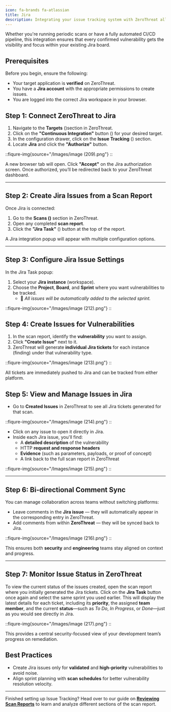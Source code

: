 ```yaml
---
icon: fa-brands fa-atlassian
title: Jira
description: Integrating your issue tracking system with ZeroThreat allows you to manage security vulnerabilities directly from within Jira. This not only streamlines the managment between security and engineering teams but also makes vulnerability remediation a part of your existing sprint workflow. With just a few clicks, you can authorize Jira, select the right sprint, and create actionable tickets with full technical context—no copy-pasting or exporting required.
---
```





Whether you're running periodic scans or have a fully automated CI/CD pipeline, this integration ensures that every confirmed vulnerability gets the visibility and focus within your existing Jira board.

## Prerequisites

Before you begin, ensure the following:

* Your target application is **verified** on ZeroThreat.
* You have a **Jira account** with the appropriate permissions to create issues.
* You are logged into the correct Jira workspace in your browser.

## Step 1: Connect ZeroThreat to Jira

1. Navigate to the **Targets** (<img src="/Images/image (44).png" alt="" data-size="line">)section in ZeroThreat.
2. Click on the **"Continuous Integration"** button (<img src="/Images/image (207).png" alt="" data-size="line">) for your desired target.
3. In the configuration drawer,  click on the **Issue Tracking** (<img src="/Images/image (208).png" alt="" data-size="line">) section.
4. Locate **Jira** and click the **"Authorize"** button.

::fiqure-img{source="/Images/image (209).png"}
::
<!-- <figure><img src="../../.gitbook/assets/image (192).png" alt="" width="563"><figcaption></figcaption></figure> -->

A new browser tab will open. Click **"Accept"** on the Jira authorization screen. Once authorized, you’ll be redirected back to your ZeroThreat dashboard.

***

## Step 2: Create Jira Issues from a Scan Report

Once Jira is connected:

1. Go to the **Scans (**<img src="/Images/image (210).png" alt="" data-size="line">**)** section in ZeroThreat.
2. Open any completed **scan report**.
3. Click the **"Jira Task"** (<img src="/Images/image (211).png" alt="" data-size="line">) button at the top of the report.

A Jira integration popup will appear with multiple configuration options.

***

## Step 3: Configure Jira Issue Settings

In the Jira Task popup:

1. Select your **Jira instance** (workspace).
2. Choose the **Project**, **Board**, and **Sprint** where you want vulnerabilities to be tracked.
   * 📌 _All issues will be automatically added to the selected sprint._


::fiqure-img{source="/Images/image (212).png"}
::
<!-- <figure><img src="../../.gitbook/assets/image (197).png" alt="" width="563"><figcaption></figcaption></figure> -->

## Step 4: Create Issues for Vulnerabilities

1. In the scan report, identify the **vulnerability** you want to assign.
2. Click **"Create Issue"** next to it.
3. ZeroThreat will generate **individual Jira tickets** for each instance (finding) under that vulnerability type.


::fiqure-img{source="/Images/image (213).png"}
::
<!-- <figure><img src="../../.gitbook/assets/image (198).png" alt="" width="563"><figcaption></figcaption></figure> -->

All tickets are immediately pushed to Jira and can be tracked from either platform.

## Step 5: View and Manage Issues in Jira

* Go to **Created Issues** in ZeroThreat to see all Jira tickets generated for that scan.


::fiqure-img{source="/Images/image (214).png"}
::
<!-- <figure><img src="../../.gitbook/assets/image (199).png" alt="" width="563"><figcaption></figcaption></figure> -->

* Click on any issue to open it directly in Jira.
* Inside each Jira issue, you'll find:
  * A **detailed description** of the vulnerability
  * HTTP **request and response headers**
  * **Evidence** (such as parameters, payloads, or proof of concept)
  * A link back to the full scan report in ZeroThreat


::fiqure-img{source="/Images/image (215).png"}
::
<!-- <figure><img src="../../.gitbook/assets/image (200).png" alt="" width="563"><figcaption></figcaption></figure> -->

***

## Step 6: Bi-directional Comment Sync

You can manage collaboration across teams without switching platforms:

* Leave comments in the **Jira issue** — they will automatically appear in the corresponding entry in ZeroThreat.
* Add comments from within **ZeroThreat** — they will be synced back to Jira.


::fiqure-img{source="/Images/image (216).png"}
::
<!-- <figure><img src="../../.gitbook/assets/image (201).png" alt="" width="563"><figcaption></figcaption></figure> -->

This ensures both **security** and **engineering** teams stay aligned on context and progress.

***

## Step 7: Monitor Issue Status in ZeroThreat

To view the current status of the issues created, open the scan report where you initially generated the Jira tickets. Click on the **Jira Task** button once again and select the same sprint you used earlier. This will display the latest details for each ticket, including its **priority**, the assigned **team member**, and the current **status**—such as _To Do_, _In Progress_, or _Done_—just as you would see directly in Jira.


::fiqure-img{source="/Images/image (217).png"}
::
<!-- <figure><img src="../../.gitbook/assets/image (202).png" alt="" width="563"><figcaption></figcaption></figure> -->

This provides a central security-focused view of your development team’s progress on remediation.

## Best Practices

* Create Jira issues only for **validated** and **high-priority** vulnerabilities to avoid noise.
* Align sprint planning with **scan schedules** for better vulnerability resolution velocity.

***

Finished setting up Issue Tracking? Head over to our guide on [**Reviewing Scan Reports**](/docs/manage-scans/scan-report) to learn and analyze different sections of the scan report.

[\
](docs/manage-targets/ci-cd-integration)